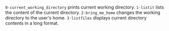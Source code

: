 `0-current_working_directory` prints current working directory.
`1-listit` lists the content of the current directory.
`2-bring_me_home` changes the working directory to the user's home.
`3-listfiles` displays current directory contents in a long format.

